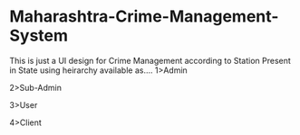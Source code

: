 # Maharashtra-Crime-Management-System

This is just a UI design for Crime Management according to Station Present in State using heirarchy available as....
1>Admin

2>Sub-Admin

3>User

4>Client
